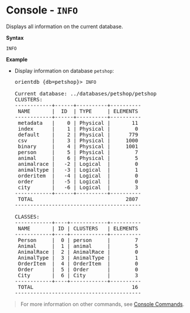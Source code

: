 
# Console - `INFO`

Displays all information on the current database.

**Syntax**

```
INFO
```

**Example**

- Display information on database `petshop`:

  <pre>
  orientdb {db=petshop}> <code class='lang-sql userinput'>INFO</code>

  Current database: ../databases/petshop/petshop
  CLUSTERS:
  ------------+------+----------+----------
   NAME       |  ID  | TYPE     | ELEMENTS 
  ------------+------+----------+----------
   metadata   |    0 | Physical |       11 
   index      |    1 | Physical |        0 
   default    |    2 | Physical |      779 
   csv        |    3 | Physical |     1000 
   binary     |    4 | Physical |     1001 
   person     |    5 | Physical |        7 
   animal     |    6 | Physical |        5 
   animalrace |   -2 | Logical  |        0 
   animaltype |   -3 | Logical  |        1 
   orderitem  |   -4 | Logical  |        0 
   order      |   -5 | Logical  |        0 
   city       |   -6 | Logical  |        3 
  ------------+------+----------+----------
   TOTAL                              2807 
  -----------------------------------------

  CLASSES:
  ------------+----+------------+----------
   NAME       | ID | CLUSTERS   | ELEMENTS 
  ------------+----+------------+----------
   Person     |  0 | person     |        7 
   Animal     |  1 | animal     |        5 
   AnimalRace |  2 | AnimalRace |        0 
   AnimalType |  3 | AnimalType |        1 
   OrderItem  |  4 | OrderItem  |        0 
   Order      |  5 | Order      |        0 
   City       |  6 | City       |        3 
  ------------+----+------------+----------
   TOTAL                                16 
  ----------------------------------------- 
  </pre>

>For more information on other commands, see [Console Commands](Console-Commands.md).

